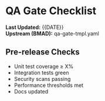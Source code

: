 # QA Gate Checklist
**Last Updated:** {{DATE}}  
**Upstream (BMAD):** qa-gate-tmpl.yaml

## Pre-release Checks
- Unit test coverage ≥ X%
- Integration tests green
- Security scans passing
- Performance thresholds met
- Docs updated